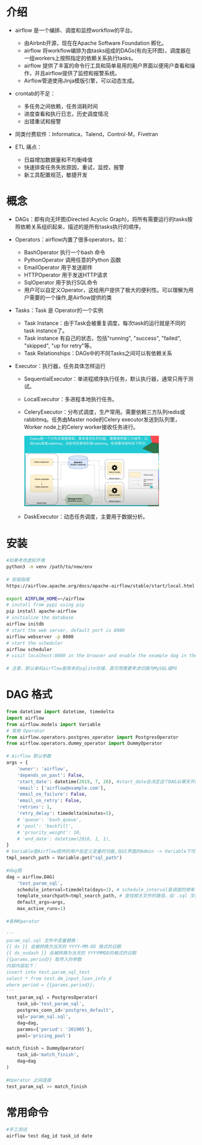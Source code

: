 # 介绍

* airflow 是一个编排、调度和监控workflow的平台。
  * 由Airbnb开源，现在在Apache Software Foundation 孵化。
  * airflow 将workflow编排为由tasks组成的DAGs(有向无环图)，调度器在一组workers上按照指定的依赖关系执行tasks。
  * airflow 提供了丰富的命令行工具和简单易用的用户界面以便用户查看和操作，并且airflow提供了监控和报警系统。
  * Airflow管道使用Jinja模版引擎，可以动态生成。

* crontab的不足：
  * 多任务之间依赖，任务消耗时间
  * 进度查看和执行日志，历史调度情况
  * 出错重试和报警

* 同类付费软件：Informatica，Talend，Control-M，Fivetran
* ETL 痛点：
  * 日益增加数据量和不均衡峰值
  * 快速排查任务失败原因，重试，监控，报警
  * 新工具配置规范，敏捷开发


# 概念

* DAGs：即有向无环图(Directed Acyclic Graph)，将所有需要运行的tasks按照依赖关系组织起来，描述的是所有tasks执行的顺序。

* Operators：airflow内置了很多operators，如：

  * BashOperator 执行一个bash 命令
  * PythonOperator 调用任意的Python 函数
  * EmailOperator 用于发送邮件
  * HTTPOperator 用于发送HTTP请求
  * SqlOperator 用于执行SQL命令
  * 用户可以自定义Operator，这给用户提供了极大的便利性。可以理解为用户需要的一个操作,是Airflow提供的类

* Tasks：Task 是 Operator的一个实例

  * Task Instance：由于Task会被重复调度，每次task的运行就是不同的task instance了。
  * Task instance 有自己的状态，包括"running", "success", "failed", "skipped", "up for retry"等。
  * Task Relationships：DAGs中的不同Tasks之间可以有依赖关系

* Executor：执行器，任务具体怎样运行

  * SequentialExecutor：单进程顺序执行任务，默认执行器，通常只用于测试。

  * LocalExecutor：多进程本地执行任务。

  * CeleryExecutor：分布式调度，生产常用。需要依赖三方队列redis或rabbitmq。任务由Master node的Celery executor发送到队列里，Worker node上的Celery worker接收任务进行。

    <img src="images/image-20221027140457865.png" alt="image-20221027140457865" style="zoom:50%;" />

  * DaskExecutor：动态任务调度，主要用于数据分析。


# 安装

```bash
#如果考虑虚拟环境
python3 -m venv /path/to/new/env

# 安装指南
https://airflow.apache.org/docs/apache-airflow/stable/start/local.html

export AIRFLOW_HOME=~/airflow
# install from pypi using pip
pip install apache-airflow
# initialize the database
airflow initdb
# start the web server, default port is 8080
airflow webserver -p 8080
# start the scheduler
airflow scheduler
# visit localhost:8080 in the browser and enable the example dag in the home page

# 注意，默认单机airflow是用本机sqlite存储，高可用需要考虑切换为MySQL或PG
```

# DAG 格式

```python
from datetime import datetime, timedelta
import airflow
from airflow.models import Variable
# 常用 Operator
from airflow.operators.postgres_operator import PostgresOperator
from airflow.operators.dummy_operator import DummyOperator

# Airflow 默认参数
args = {
    'owner': 'airflow',
    'depends_on_past': False,
    'start_date': datetime(2019, 7, 26), #start_date会决定这个DAG从哪天开始生效
    'email': ['airflow@example.com'],
    'email_on_failure': False,
    'email_on_retry': False,
    'retries': 1,
    'retry_delay': timedelta(minutes=5),
    # 'queue': 'bash_queue',
    # 'pool': 'backfill',
    # 'priority_weight': 10,
    # 'end_date': datetime(2016, 1, 1),
}
# Variable是Airflow提供的用户自定义变量的功能,在UI界面的Admin -> Variable下可以进行增删改查
tmpl_search_path = Variable.get("sql_path")  

#dag图
dag = airflow.DAG(
    'test_param_sql',
    schedule_interval=timedelta(days=1), # schedule_interval是调度的频率
    template_searchpath=tmpl_search_path, # 查找相关文件的路径，如 .sql 文件
    default_args=args,
    max_active_runs=1)

#各种Operator

'''
param_sql.sql 文件中变量替换：
{{ ds }} 会被转换为当天的 YYYY-MM-DD 格式的日期
{{ ds_nodash }} 会被转换为当天的 YYYYMMDD的格式的日期
{{params.period}} 取传入的参数
内容内容如下：
insert into test.param_sql_test
select * from test.dm_input_loan_info_d
where period = {{params.period}};
'''
test_param_sql = PostgresOperator(
    task_id='test_param_sql',
    postgres_conn_id='postgres_default',
    sql='param_sql.sql',
    dag=dag,
    params={'period': '201905'},
    pool='pricing_pool')

match_finish = DummyOperator(
    task_id='match_finish',
    dag=dag
)

#Operator 之间连接
test_param_sql >> match_finish
```

# 常用命令

```bash
#手工测试
airflow test dag_id task_id date

```

